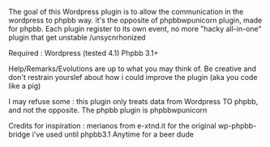 The goal of this Wordpress plugin is to allow the communication in the wordpress to phpbb way.
it's the opposite of phpbbwpunicorn plugin, made for phpbb.
Each plugin register to its own event, no more "hacky all-in-one" plugin that get unstable /unsycnrhonized

Required : Wordpress (tested 4.1) 
Phpbb 3.1+ 

Help/Remarks/Evolutions are up to what you may think of. Be creative and don't restrain yourslef about how i could improve the plugin (aka you code like a pig)

I may refuse some : this plugin only treats data from Wordpress TO phpbb, and not the opposite. The phpbb plugin is phpbbwpunicorn

Credits for inspiration : merianos from e-xtnd.it for the original wp-phpbb-bridge i've used until phpbb3.1
Anytime for a beer dude
